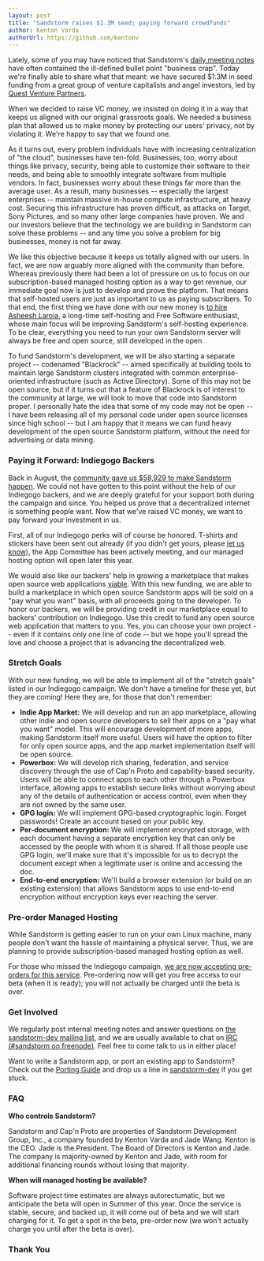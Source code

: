 ```yaml
---
layout: post
title: "Sandstorm raises $1.3M seed; paying forward crowdfunds"
author: Kenton Varda
authorUrl: https://github.com/kentonv
---
```


Lately, some of you may have noticed that Sandstorm's [daily meeting notes](https://groups.google.com/group/sandstorm-dev) have often contained the ill-defined bullet point "business crap". Today we're finally able to share what that meant: we have secured $1.3M in seed funding from a great group of venture capitalists and angel investors, led by [Quest Venture Partners](http://questvp.com).

When we decided to raise VC money, we insisted on doing it in a way that keeps us aligned with our original grassroots goals. We needed a business plan that allowed us to make money by protecting our users' privacy, not by violating it. We're happy to say that we found one.

As it turns out, every problem individuals have with increasing centralization of "the cloud", businesses have ten-fold. Businesses, too, worry about things like privacy, security, being able to customize their software to their needs, and being able to smoothly integrate software from multiple vendors. In fact, businesses worry about these things far more than the average user. As a result, many businesses -- especially the largest enterprises -- maintain massive in-house compute infrastructure, at heavy cost. Securing this infrastructure has proven difficult, as attacks on Target, Sony Pictures, and so many other large companies have proven. We and our investors believe that the technology we are building in Sandstorm can solve these problems -- and any time you solve a problem for big businesses, money is not far away.

We like this objective because it keeps us totally aligned with our users. In fact, we are now arguably more aligned with the community than before. Whereas previously there had been a lot of pressure on us to focus on our subscription-based managed hosting option as a way to get revenue, our immediate goal now is just to develop and prove the platform. That means that self-hosted users are just as important to us as paying subscribers. To that end, the first thing we have done with our new money is [to hire Asheesh Laroia](https://blog.sandstorm.io/news/2015-01-07-asheesh-and-irc.html), a long-time self-hosting and Free Software enthusiast, whose main focus will be improving Sandstorm's self-hosting experience. To be clear, everything you need to run your own Sandstorm server will always be free and open source, still developed in the open.

To fund Sandstorm's development, we will be also starting a separate project -- codenamed "Blackrock" -- aimed specifically at building tools to maintain large Sandstorm clusters integrated with common enterprise-oriented infrastructure (such as Active Directory). Some of this may not be open source, but if it turns out that a feature of Blackrock is of interest to the community at large, we will look to move that code into Sandstorm proper. I personally hate the idea that some of my code may not be open -- I have been releasing all of my personal code under open source licenses since high school -- but I am happy that it means we can fund heavy development of the open source Sandstorm platform, without the need for advertising or data mining.

### Paying it Forward: Indiegogo Backers

Back in August, the [community gave us $58,929 to make Sandstorm happen](https://www.indiegogo.com/projects/sandstorm-io-personal-cloud-platform). We could not have gotten to this point without the help of our Indiegogo backers, and we are deeply grateful for your support both during the campaign and since. You helped us prove that a decentralized internet is something people want. Now that we've raised VC money, we want to pay forward your investment in us.

First, all of our Indiegogo perks will of course be honored. T-shirts and stickers have been sent out already (if you didn't get yours, please [let us know](mailto:support@sandstorm.io)), the App Committee has been actively meeting, and our managed hosting option will open later this year.

We would also like our backers' help in growing a marketplace that makes open source web applications [viable](https://blog.sandstorm.io/news/2014-07-21-open-source-web-apps-require-federated-hosting.html). With this new funding, we are able to build a marketplace in which open source Sandstorm apps will be sold on a "pay what you want" basis, with all proceeds going to the developer. To honor our backers, we will be providing credit in our marketplace equal to backers' contribution on Indiegogo. Use this credit to fund any open source web application that matters to you. Yes, you can choose your own project -- even if it contains only one line of code -- but we hope you'll spread the love and choose a project that is advancing the decentralized web.

### Stretch Goals

With our new funding, we will be able to implement all of the "stretch goals" listed in our Indiegogo campaign. We don't have a timeline for these yet, but they are coming! Here they are, for those that don't remember:

* **Indie App Market:** We will develop and run an app marketplace, allowing other indie and open source developers to sell their apps on a "pay what you want" model. This will encourage development of more apps, making Sandstorm itself more useful. Users will have the option to filter for only open source apps, and the app market implementation itself will be open source.
* **Powerbox:** We will develop rich sharing, federation, and service discovery through the use of Cap'n Proto and capability-based security. Users will be able to connect apps to each other through a Powerbox interface, allowing apps to establish secure links without worrying about any of the details of authentication or access control, even when they are not owned by the same user.
* **GPG login:** We will implement GPG-based cryptographic login. Forget passwords! Create an account based on your public key.
* **Per-document encryption:** We will implement encrypted storage, with each document having a separate encryption key that can only be accessed by the people with whom it is shared. If all those people use GPG login, we'll make sure that it's impossible for us to decrypt the document except when a legitimate user is online and accessing the doc.
* **End-to-end encryption:** We'll build a browser extension (or build on an existing extension) that allows Sandstorm apps to use end-to-end encryption without encryption keys ever reaching the server.

### Pre-order Managed Hosting

While Sandstorm is getting easier to run on your own Linux machine, many people don't want the hassle of maintaining a physical server. Thus, we are planning to provide subscription-based managed hosting option as well.

For those who missed the Indiegogo campaign, [we are now accepting pre-orders for this service](https://sandstorm.io/preorder.html). Pre-ordering now will get you free access to our beta (when it is ready); you will not actually be charged until the beta is over.

### Get Involved

We regularly post internal meeting notes and answer questions on [the sandstorm-dev mailing list](https://groups.google.com/group/sandstorm-dev), and we are usually available to chat on [IRC (#sandstorm on freenode)](https://kiwiirc.com/client/irc.freenode.net/?channel=#sandstorm). Feel free to come talk to us in either place!

Want to write a Sandstorm app, or port an existing app to Sandstorm? Check out the [Porting Guide](https://github.com/sandstorm-io/sandstorm/wiki/Porting-Guide) and drop us a line in [sandstorm-dev](https://groups.google.com/group/sandstorm-dev) if you get stuck.

### FAQ

**Who controls Sandstorm?**

Sandstorm and Cap'n Proto are properties of Sandstorm Development Group, Inc., a company founded by Kenton Varda and Jade Wang. Kenton is the CEO. Jade is the President. The Board of Directors is Kenton and Jade. The company is majority-owned by Kenton and Jade, with room for additional financing rounds without losing that majority.

**When will managed hosting be available?**

Software project time estimates are always autorectumatic, but we anticipate the beta will open in Summer of this year. Once the service is stable, secure, and backed up, it will come out of beta and we will start charging for it. To get a spot in the beta, pre-order now (we won't actually charge you until after the beta is over).

### Thank You
